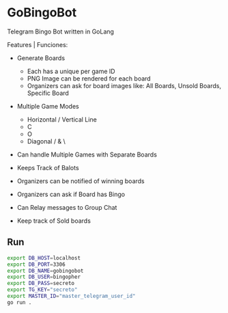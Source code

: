 # GoBingoBot
Telegram Bingo Bot written in GoLang

Features | Funciones: 
- Generate Boards
  - Each has a unique per game ID 
  - PNG Image can be rendered for each board
  - Organizers can ask for board images like: All Boards, Unsold Boards, Specific Board

- Multiple Game Modes
  - Horizontal / Vertical Line
  - C
  - O
  - Diagonal / & \

- Can handle Multiple Games with Separate Boards

- Keeps Track of Balots
 - Organizers can be notified of winning boards
 - Organizers can ask if Board has Bingo
 - Can Relay messages to Group Chat
- Keep track of Sold boards

## Run
```bash
export DB_HOST=localhost
export DB_PORT=3306
export DB_NAME=gobingobot
export DB_USER=bingopher
export DB_PASS=secreto
export TG_KEY="secreto"
export MASTER_ID="master_telegram_user_id"
go run . 
```
